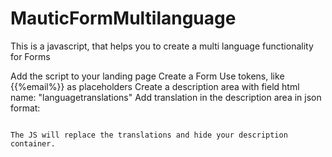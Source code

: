 # MauticFormMultilanguage
This is a javascript, that helps you to create a multi language functionality for Forms

Add the script to your landing page
Create a Form
Use tokens, like {{%email%}} as placeholders
Create a description area with field html name: "languagetranslations"
Add translation in the description area in json format:
``` { "en": { "firstname": "Firstname", "lastname": "Lastname", "email": "Email", "welcome": "Welcome" }, "fr": { "firstname": "Prénom", "lastname": "Nom de famille", "email": "Courriel", "welcome": "Bienvenue" } }

The JS will replace the translations and hide your description container.
